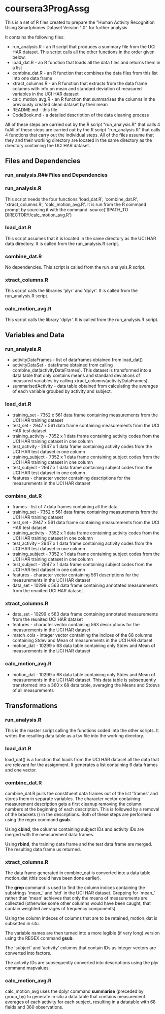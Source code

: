 # coursera3ProgAssg
This is a set of R files created to prepare the "Human Activity Recognition Using Smartphones Dataset Version 1.0" for further analysis

It contains the following files:

- run_analysis.R	- an R script that produces a summary file from the UCI HAR dataset. This script calls all the other functions in the order given below. 
- load_dat.R 		- an R function that loads all the data files and returns them in a list
- combine_dat.R 	- an R function that combines the data files from this list into one data frame
- xtract_columns.R 	- an R function that extracts from the data frame columns with info on mean and standard deviation of measured variables in the UCI HAR dataset
- calc_motion_avg.R 	- an R function that summarises the columns in the previously created clean dataset by their mean
- README.md		- this file
- CodeBook.md		- a detailed description of the data cleaning process

All of these steps are carried out by the R script "run_analysis.R" that calls 4 fuAll of these steps are carried out by the R script "run_analysis.R" that calls 4 functions that carry out the individual steps. All of the files assume that they and their working directory are located in the same directory as the directory containing the UCI HAR dataset. 

## Files and Dependencies
### run_analysis.R## Files and Dependencies
### run_analysis.R
This script needs the four functions 'load_dat.R', 'combine_dat.R', 'xtract_columns.R', 'calc_motion_avg.R'. 
It is run from the R command prompt by sourcing it with the command:
source('$PATH_TO DIRECTORY/calc_motion_avg.R')
### load_dat.R
This script assumes that it is located in the same directory as the UCI HAR data directory. 
It is called from the run_analysis.R script. 
### combine_dat.R
No dependencies. 
This script is called from the run_analysis.R script. 
### xtract_columns.R
This script calls the libraries 'plyr' and 'dplyr'. 
It is called from the run_analysis.R script. 
### calc_motion_avg.R
This script calls the library 'dplyr'. 
It is called from the run_analysis.R script. 

## Variables and Data  
### run_analysis.R
- activityDataFrames 	- list of dataframes obtained from load_dat()
- activityDataSet 	- dataframe obtained from calling combine_dat(activityDataFrames). This dataset is transformed into a data table that only contains means and standard deviations of measured variables by calling xtract_columns(activityDataFrames). 
- summarisedActivity 	- data table obtained from calculating the averages of each variable groubed by activity and subject. 

### load_dat.R
- training_set		- 7352 x 561 data frame containing measurements from the UCI HAR training dataset
- test_set 		- 2947 x 561 data frame containing measurements from the UCI HAR test dataset
- training_activity 	- 7352 x 1 data frame containing activity codes from the UCI HAR training dataset in one column
- test_activity		- 2947 x 1 data frame containing activity codes from the UCI HAR test dataset in one column
- training_subject 	- 7352 x 1 data frame containing subject codes from the UCI HAR training dataset in one column
- test_subject 		- 2947 x 1 data frame containing subject codes from the UCI HAR test dataset in one column
- features		- character vector containing descriptions for the measurements in the UCI HAR dataset

### combine_dat.R
- frames 			- list of 7 data frames containing all the data
- training_set		- 7352 x 561 data frame containing measurements from the UCI HAR training dataset
- test_set 		- 2947 x 561 data frame containing measurements from the UCI HAR test dataset
- training_activity 	- 7352 x 1 data frame containing activity codes from the UCI HAR training dataset in one column
- test_activity		- 2947 x 1 data frame containing activity codes from the UCI HAR test dataset in one column
- training_subject 	- 7352 x 1 data frame containing subject codes from the UCI HAR training dataset in one column
- test_subject 		- 2947 x 1 data frame containing subject codes from the UCI HAR test dataset in one column
- features		- character vector containing 561 descriptions for the measurements in the UCI HAR dataset
- data_set		- 10299 x 563 data frame containing annotated measurements from the reunited UCI HAR dataset

### xtract_columns.R
- data_set		- 10299 x 563 data frame containing annotated measurements from the reunited UCI HAR dataset
- features		- character vector containing 563 descriptions for the measurements in the UCI HAR dataset
- match_cols		- integer vector containing the indices of the 68 columns containing Stdev and Mean of measurements in the UCI HAR dataset
- motion_dat		- 10299 x 68 data table containing only Stdev and Mean of measurements in the UCI HAR dataset

### calc_motion_avg.R
- motion_dat	- 10299 x 68 data table containing only Stdev and Mean of measurements in the UCI HAR dataset. This data table is subsequently transformed into a 360 x 68 data table, averaging the Means and Stdevs of all measurements

## Transformations
### run_analysis.R
This is the master script calling the functions coded into the other scripts. It writes the resulting data table as a tsv file into the working directory. 
### load_dat.R
load_dat() is a function that loads from the UCI HAR dataset all the data that are relevant for the assignment. It generates a list containing 6 data frames and one vector. 
### combine_dat.R
combine_dat.R pulls the constituent data frames out of the list 'frames' and stores them in separate variables. 
The character vector containing measurement description gets a first cleanup removing the column numbers at the beginning of each description. This is followed by a removal of the brackets () in the descriptions. Both of these steps are performed using the regex command **gsub**. 

Using **cbind**, the columns containing subject IDs and activity IDs are merged with the measurement data frames. 

Using **rbind**, the training data frame and the test data frame are merged. The resulting data frame us returned. 

### xtract_columns.R
The data frame generated in combine_dat is converted into a data table motion_dat (this could have been done earlier). 

The **grep** command is used to find the column indices containing the substrings 'mean_' and 'std' in the UCI HAR dataset. Grepping for 'mean_' rather than 'mean' achieves that only the means of measurements are collected (otherwise some other columns would have been caught, that contain weighted averages of frequency components). 

Using the column indeces of columns that are to be retained, motion_dat is subsetted in situ. 

The variable names are then turned into a more legible (if very long) version using the REGEX command **gsub**.

The 'subject' and 'activity' columns that contain IDs as integer vectors are converted into factors. 

The activity IDs are subsequently converted into descriptions using the plyr command mapvalues. 

### calc_motion_avg.R
calc_motion_avg uses the dplyr command **summarise** (preceded by group_by) to generate in situ a data table that contains measurement averages of each activity for each subject, resulting in a datatable with 68 fields and 360 observations. 